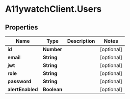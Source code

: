 # A11ywatchClient.Users

## Properties

Name | Type | Description | Notes
------------ | ------------- | ------------- | -------------
**id** | **Number** |  | [optional] 
**email** | **String** |  | [optional] 
**jwt** | **String** |  | [optional] 
**role** | **String** |  | [optional] 
**password** | **String** |  | [optional] 
**alertEnabled** | **Boolean** |  | [optional] 


